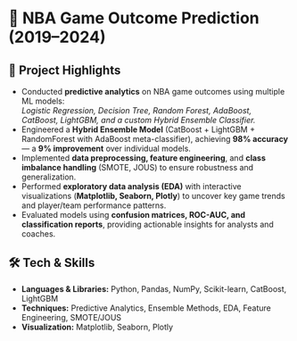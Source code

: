 # 🏀 NBA Game Outcome Prediction (2019–2024)

## 📌 Project Highlights
- Conducted **predictive analytics** on NBA game outcomes using multiple ML models:  
  *Logistic Regression, Decision Tree, Random Forest, AdaBoost, CatBoost, LightGBM, and a custom Hybrid Ensemble Classifier.*  
- Engineered a **Hybrid Ensemble Model** (CatBoost + LightGBM + RandomForest with AdaBoost meta-classifier), achieving **98% accuracy** — a **9% improvement** over individual models.  
- Implemented **data preprocessing, feature engineering**, and **class imbalance handling** (SMOTE, JOUS) to ensure robustness and generalization.  
- Performed **exploratory data analysis (EDA)** with interactive visualizations (**Matplotlib, Seaborn, Plotly**) to uncover key game trends and player/team performance patterns.  
- Evaluated models using **confusion matrices, ROC-AUC, and classification reports**, providing actionable insights for analysts and coaches.  

## 🛠️ Tech & Skills
- **Languages & Libraries:** Python, Pandas, NumPy, Scikit-learn, CatBoost, LightGBM  
- **Techniques:** Predictive Analytics, Ensemble Methods, EDA, Feature Engineering, SMOTE/JOUS  
- **Visualization:** Matplotlib, Seaborn, Plotly  
